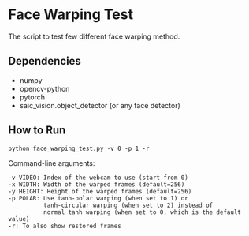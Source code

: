 # Face Warping Test
The script to test few different face warping method.

## Dependencies
* numpy
* opencv-python
* pytorch
* saic_vision.object_detector (or any face detector)

## How to Run
`python face_warping_test.py -v 0 -p 1 -r`

Command-line arguments:
```
-v VIDEO: Index of the webcam to use (start from 0)
-x WIDTH: Width of the warped frames (default=256)
-y HEIGHT: Height of the warped frames (default=256)
-p POLAR: Use tanh-polar warping (when set to 1) or 
          tanh-circular warping (when set to 2) instead of 
          normal tanh warping (when set to 0, which is the default value)
-r: To also show restored frames
```
